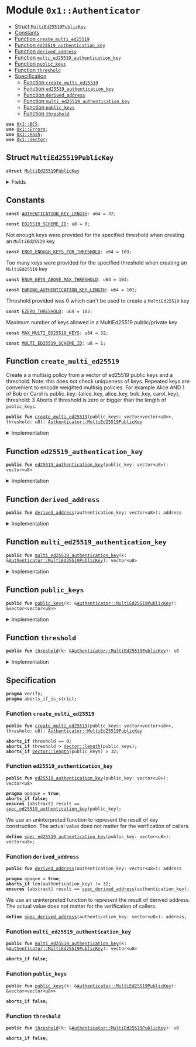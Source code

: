 
<a name="0x1_Authenticator"></a>

# Module `0x1::Authenticator`



-  [Struct `MultiEd25519PublicKey`](#0x1_Authenticator_MultiEd25519PublicKey)
-  [Constants](#@Constants_0)
-  [Function `create_multi_ed25519`](#0x1_Authenticator_create_multi_ed25519)
-  [Function `ed25519_authentication_key`](#0x1_Authenticator_ed25519_authentication_key)
-  [Function `derived_address`](#0x1_Authenticator_derived_address)
-  [Function `multi_ed25519_authentication_key`](#0x1_Authenticator_multi_ed25519_authentication_key)
-  [Function `public_keys`](#0x1_Authenticator_public_keys)
-  [Function `threshold`](#0x1_Authenticator_threshold)
-  [Specification](#@Specification_1)
    -  [Function `create_multi_ed25519`](#@Specification_1_create_multi_ed25519)
    -  [Function `ed25519_authentication_key`](#@Specification_1_ed25519_authentication_key)
    -  [Function `derived_address`](#@Specification_1_derived_address)
    -  [Function `multi_ed25519_authentication_key`](#@Specification_1_multi_ed25519_authentication_key)
    -  [Function `public_keys`](#@Specification_1_public_keys)
    -  [Function `threshold`](#@Specification_1_threshold)


<pre><code><b>use</b> <a href="BCS.md#0x1_BCS">0x1::BCS</a>;
<b>use</b> <a href="Errors.md#0x1_Errors">0x1::Errors</a>;
<b>use</b> <a href="Hash.md#0x1_Hash">0x1::Hash</a>;
<b>use</b> <a href="Vector.md#0x1_Vector">0x1::Vector</a>;
</code></pre>



<a name="0x1_Authenticator_MultiEd25519PublicKey"></a>

## Struct `MultiEd25519PublicKey`



<pre><code><b>struct</b> <a href="Authenticator.md#0x1_Authenticator_MultiEd25519PublicKey">MultiEd25519PublicKey</a>
</code></pre>



<details>
<summary>Fields</summary>


<dl>
<dt>
<code>public_keys: vector&lt;vector&lt;u8&gt;&gt;</code>
</dt>
<dd>

</dd>
<dt>
<code>threshold: u8</code>
</dt>
<dd>

</dd>
</dl>


</details>

<a name="@Constants_0"></a>

## Constants


<a name="0x1_Authenticator_AUTHENTICATION_KEY_LENGTH"></a>



<pre><code><b>const</b> <a href="Authenticator.md#0x1_Authenticator_AUTHENTICATION_KEY_LENGTH">AUTHENTICATION_KEY_LENGTH</a>: u64 = 32;
</code></pre>



<a name="0x1_Authenticator_ED25519_SCHEME_ID"></a>



<pre><code><b>const</b> <a href="Authenticator.md#0x1_Authenticator_ED25519_SCHEME_ID">ED25519_SCHEME_ID</a>: u8 = 0;
</code></pre>



<a name="0x1_Authenticator_ENOT_ENOUGH_KEYS_FOR_THRESHOLD"></a>

Not enough keys were provided for the specified threshold when creating an <code>MultiEd25519</code> key


<pre><code><b>const</b> <a href="Authenticator.md#0x1_Authenticator_ENOT_ENOUGH_KEYS_FOR_THRESHOLD">ENOT_ENOUGH_KEYS_FOR_THRESHOLD</a>: u64 = 103;
</code></pre>



<a name="0x1_Authenticator_ENUM_KEYS_ABOVE_MAX_THRESHOLD"></a>

Too many keys were provided for the specified threshold when creating an <code>MultiEd25519</code> key


<pre><code><b>const</b> <a href="Authenticator.md#0x1_Authenticator_ENUM_KEYS_ABOVE_MAX_THRESHOLD">ENUM_KEYS_ABOVE_MAX_THRESHOLD</a>: u64 = 104;
</code></pre>



<a name="0x1_Authenticator_EWRONG_AUTHENTICATION_KEY_LENGTH"></a>



<pre><code><b>const</b> <a href="Authenticator.md#0x1_Authenticator_EWRONG_AUTHENTICATION_KEY_LENGTH">EWRONG_AUTHENTICATION_KEY_LENGTH</a>: u64 = 101;
</code></pre>



<a name="0x1_Authenticator_EZERO_THRESHOLD"></a>

Threshold provided was 0 which can't be used to create a <code>MultiEd25519</code> key


<pre><code><b>const</b> <a href="Authenticator.md#0x1_Authenticator_EZERO_THRESHOLD">EZERO_THRESHOLD</a>: u64 = 102;
</code></pre>



<a name="0x1_Authenticator_MAX_MULTI_ED25519_KEYS"></a>

Maximum number of keys allowed in a MultiEd25519 public/private key


<pre><code><b>const</b> <a href="Authenticator.md#0x1_Authenticator_MAX_MULTI_ED25519_KEYS">MAX_MULTI_ED25519_KEYS</a>: u64 = 32;
</code></pre>



<a name="0x1_Authenticator_MULTI_ED25519_SCHEME_ID"></a>



<pre><code><b>const</b> <a href="Authenticator.md#0x1_Authenticator_MULTI_ED25519_SCHEME_ID">MULTI_ED25519_SCHEME_ID</a>: u8 = 1;
</code></pre>



<a name="0x1_Authenticator_create_multi_ed25519"></a>

## Function `create_multi_ed25519`

Create a a multisig policy from a vector of ed25519 public keys and a threshold.
Note: this does *not* check uniqueness of keys. Repeated keys are convenient to
encode weighted multisig policies. For example Alice AND 1 of Bob or Carol is
public_key: {alice_key, alice_key, bob_key, carol_key}, threshold: 3
Aborts if threshold is zero or bigger than the length of <code>public_keys</code>.


<pre><code><b>public</b> <b>fun</b> <a href="Authenticator.md#0x1_Authenticator_create_multi_ed25519">create_multi_ed25519</a>(public_keys: vector&lt;vector&lt;u8&gt;&gt;, threshold: u8): <a href="Authenticator.md#0x1_Authenticator_MultiEd25519PublicKey">Authenticator::MultiEd25519PublicKey</a>
</code></pre>



<details>
<summary>Implementation</summary>


<pre><code><b>public</b> <b>fun</b> <a href="Authenticator.md#0x1_Authenticator_create_multi_ed25519">create_multi_ed25519</a>(
    public_keys: vector&lt;vector&lt;u8&gt;&gt;,
    threshold: u8
): <a href="Authenticator.md#0x1_Authenticator_MultiEd25519PublicKey">MultiEd25519PublicKey</a> {
    // check threshold requirements
    <b>let</b> len = <a href="Vector.md#0x1_Vector_length">Vector::length</a>(&public_keys);
    <b>assert</b>(threshold != 0, <a href="Errors.md#0x1_Errors_invalid_argument">Errors::invalid_argument</a>(<a href="Authenticator.md#0x1_Authenticator_EZERO_THRESHOLD">EZERO_THRESHOLD</a>));
    <b>assert</b>(
        (threshold <b>as</b> u64) &lt;= len,
        <a href="Errors.md#0x1_Errors_invalid_argument">Errors::invalid_argument</a>(<a href="Authenticator.md#0x1_Authenticator_ENOT_ENOUGH_KEYS_FOR_THRESHOLD">ENOT_ENOUGH_KEYS_FOR_THRESHOLD</a>)
    );
    // the multied25519 signature scheme allows at most 32 keys
    <b>assert</b>(
        len &lt;= <a href="Authenticator.md#0x1_Authenticator_MAX_MULTI_ED25519_KEYS">MAX_MULTI_ED25519_KEYS</a>,
        <a href="Errors.md#0x1_Errors_invalid_argument">Errors::invalid_argument</a>(<a href="Authenticator.md#0x1_Authenticator_ENUM_KEYS_ABOVE_MAX_THRESHOLD">ENUM_KEYS_ABOVE_MAX_THRESHOLD</a>)
    );

    <a href="Authenticator.md#0x1_Authenticator_MultiEd25519PublicKey">MultiEd25519PublicKey</a> { public_keys, threshold }
}
</code></pre>



</details>

<a name="0x1_Authenticator_ed25519_authentication_key"></a>

## Function `ed25519_authentication_key`



<pre><code><b>public</b> <b>fun</b> <a href="Authenticator.md#0x1_Authenticator_ed25519_authentication_key">ed25519_authentication_key</a>(public_key: vector&lt;u8&gt;): vector&lt;u8&gt;
</code></pre>



<details>
<summary>Implementation</summary>


<pre><code><b>public</b> <b>fun</b> <a href="Authenticator.md#0x1_Authenticator_ed25519_authentication_key">ed25519_authentication_key</a>(public_key: vector&lt;u8&gt;): vector&lt;u8&gt; {
    <a href="Vector.md#0x1_Vector_push_back">Vector::push_back</a>(&<b>mut</b> public_key, <a href="Authenticator.md#0x1_Authenticator_ED25519_SCHEME_ID">ED25519_SCHEME_ID</a>);
    <a href="Hash.md#0x1_Hash_sha3_256">Hash::sha3_256</a>(public_key)
}
</code></pre>



</details>

<a name="0x1_Authenticator_derived_address"></a>

## Function `derived_address`



<pre><code><b>public</b> <b>fun</b> <a href="Authenticator.md#0x1_Authenticator_derived_address">derived_address</a>(authentication_key: vector&lt;u8&gt;): address
</code></pre>



<details>
<summary>Implementation</summary>


<pre><code><b>public</b> <b>fun</b> <a href="Authenticator.md#0x1_Authenticator_derived_address">derived_address</a>(authentication_key: vector&lt;u8&gt;): address {
    <b>assert</b>(<a href="Vector.md#0x1_Vector_length">Vector::length</a>(&authentication_key) == <a href="Authenticator.md#0x1_Authenticator_AUTHENTICATION_KEY_LENGTH">AUTHENTICATION_KEY_LENGTH</a>, <a href="Errors.md#0x1_Errors_invalid_argument">Errors::invalid_argument</a>(<a href="Authenticator.md#0x1_Authenticator_EWRONG_AUTHENTICATION_KEY_LENGTH">EWRONG_AUTHENTICATION_KEY_LENGTH</a>));
    <b>let</b> address_bytes = <a href="Vector.md#0x1_Vector_empty">Vector::empty</a>&lt;u8&gt;();

    <b>let</b> i = 16;
    <b>while</b> (i &lt; 32) {
        <b>let</b> b = *<a href="Vector.md#0x1_Vector_borrow">Vector::borrow</a>(&authentication_key, i);
        <a href="Vector.md#0x1_Vector_push_back">Vector::push_back</a>(&<b>mut</b> address_bytes, b);
        i = i + 1;
    };

    <a href="BCS.md#0x1_BCS_to_address">BCS::to_address</a>(address_bytes)
}
</code></pre>



</details>

<a name="0x1_Authenticator_multi_ed25519_authentication_key"></a>

## Function `multi_ed25519_authentication_key`



<pre><code><b>public</b> <b>fun</b> <a href="Authenticator.md#0x1_Authenticator_multi_ed25519_authentication_key">multi_ed25519_authentication_key</a>(k: &<a href="Authenticator.md#0x1_Authenticator_MultiEd25519PublicKey">Authenticator::MultiEd25519PublicKey</a>): vector&lt;u8&gt;
</code></pre>



<details>
<summary>Implementation</summary>


<pre><code><b>public</b> <b>fun</b> <a href="Authenticator.md#0x1_Authenticator_multi_ed25519_authentication_key">multi_ed25519_authentication_key</a>(k: &<a href="Authenticator.md#0x1_Authenticator_MultiEd25519PublicKey">MultiEd25519PublicKey</a>): vector&lt;u8&gt; {
    <b>let</b> public_keys = &k.public_keys;
    <b>let</b> len = <a href="Vector.md#0x1_Vector_length">Vector::length</a>(public_keys);
    <b>let</b> authentication_key_preimage = <a href="Vector.md#0x1_Vector_empty">Vector::empty</a>();
    <b>let</b> i = 0;
    <b>while</b> (i &lt; len) {
        <b>let</b> public_key = *<a href="Vector.md#0x1_Vector_borrow">Vector::borrow</a>(public_keys, i);
        <a href="Vector.md#0x1_Vector_append">Vector::append</a>(
            &<b>mut</b> authentication_key_preimage,
            public_key
        );
        i = i + 1;
    };
    <a href="Vector.md#0x1_Vector_append">Vector::append</a>(&<b>mut</b> authentication_key_preimage, <a href="BCS.md#0x1_BCS_to_bytes">BCS::to_bytes</a>(&k.threshold));
    <a href="Vector.md#0x1_Vector_push_back">Vector::push_back</a>(&<b>mut</b> authentication_key_preimage, <a href="Authenticator.md#0x1_Authenticator_MULTI_ED25519_SCHEME_ID">MULTI_ED25519_SCHEME_ID</a>);
    <a href="Hash.md#0x1_Hash_sha3_256">Hash::sha3_256</a>(authentication_key_preimage)
}
</code></pre>



</details>

<a name="0x1_Authenticator_public_keys"></a>

## Function `public_keys`



<pre><code><b>public</b> <b>fun</b> <a href="Authenticator.md#0x1_Authenticator_public_keys">public_keys</a>(k: &<a href="Authenticator.md#0x1_Authenticator_MultiEd25519PublicKey">Authenticator::MultiEd25519PublicKey</a>): &vector&lt;vector&lt;u8&gt;&gt;
</code></pre>



<details>
<summary>Implementation</summary>


<pre><code><b>public</b> <b>fun</b> <a href="Authenticator.md#0x1_Authenticator_public_keys">public_keys</a>(k: &<a href="Authenticator.md#0x1_Authenticator_MultiEd25519PublicKey">MultiEd25519PublicKey</a>): &vector&lt;vector&lt;u8&gt;&gt; {
    &k.public_keys
}
</code></pre>



</details>

<a name="0x1_Authenticator_threshold"></a>

## Function `threshold`



<pre><code><b>public</b> <b>fun</b> <a href="Authenticator.md#0x1_Authenticator_threshold">threshold</a>(k: &<a href="Authenticator.md#0x1_Authenticator_MultiEd25519PublicKey">Authenticator::MultiEd25519PublicKey</a>): u8
</code></pre>



<details>
<summary>Implementation</summary>


<pre><code><b>public</b> <b>fun</b> <a href="Authenticator.md#0x1_Authenticator_threshold">threshold</a>(k: &<a href="Authenticator.md#0x1_Authenticator_MultiEd25519PublicKey">MultiEd25519PublicKey</a>): u8 {
    *&k.threshold
}
</code></pre>



</details>

<a name="@Specification_1"></a>

## Specification



<pre><code><b>pragma</b> verify;
<b>pragma</b> aborts_if_is_strict;
</code></pre>



<a name="@Specification_1_create_multi_ed25519"></a>

### Function `create_multi_ed25519`


<pre><code><b>public</b> <b>fun</b> <a href="Authenticator.md#0x1_Authenticator_create_multi_ed25519">create_multi_ed25519</a>(public_keys: vector&lt;vector&lt;u8&gt;&gt;, threshold: u8): <a href="Authenticator.md#0x1_Authenticator_MultiEd25519PublicKey">Authenticator::MultiEd25519PublicKey</a>
</code></pre>




<pre><code><b>aborts_if</b> threshold == 0;
<b>aborts_if</b> threshold &gt; <a href="Vector.md#0x1_Vector_length">Vector::length</a>(public_keys);
<b>aborts_if</b> <a href="Vector.md#0x1_Vector_length">Vector::length</a>(public_keys) &gt; 32;
</code></pre>



<a name="@Specification_1_ed25519_authentication_key"></a>

### Function `ed25519_authentication_key`


<pre><code><b>public</b> <b>fun</b> <a href="Authenticator.md#0x1_Authenticator_ed25519_authentication_key">ed25519_authentication_key</a>(public_key: vector&lt;u8&gt;): vector&lt;u8&gt;
</code></pre>




<pre><code><b>pragma</b> opaque = <b>true</b>;
<b>aborts_if</b> <b>false</b>;
<b>ensures</b> [abstract] result == <a href="Authenticator.md#0x1_Authenticator_spec_ed25519_authentication_key">spec_ed25519_authentication_key</a>(public_key);
</code></pre>


We use an uninterpreted function to represent the result of key construction. The actual value
does not matter for the verification of callers.


<a name="0x1_Authenticator_spec_ed25519_authentication_key"></a>


<pre><code><b>define</b> <a href="Authenticator.md#0x1_Authenticator_spec_ed25519_authentication_key">spec_ed25519_authentication_key</a>(public_key: vector&lt;u8&gt;): vector&lt;u8&gt;;
</code></pre>



<a name="@Specification_1_derived_address"></a>

### Function `derived_address`


<pre><code><b>public</b> <b>fun</b> <a href="Authenticator.md#0x1_Authenticator_derived_address">derived_address</a>(authentication_key: vector&lt;u8&gt;): address
</code></pre>




<pre><code><b>pragma</b> opaque = <b>true</b>;
<b>aborts_if</b> len(authentication_key) != 32;
<b>ensures</b> [abstract] result == <a href="Authenticator.md#0x1_Authenticator_spec_derived_address">spec_derived_address</a>(authentication_key);
</code></pre>


We use an uninterpreted function to represent the result of derived address. The actual value
does not matter for the verification of callers.


<a name="0x1_Authenticator_spec_derived_address"></a>


<pre><code><b>define</b> <a href="Authenticator.md#0x1_Authenticator_spec_derived_address">spec_derived_address</a>(authentication_key: vector&lt;u8&gt;): address;
</code></pre>



<a name="@Specification_1_multi_ed25519_authentication_key"></a>

### Function `multi_ed25519_authentication_key`


<pre><code><b>public</b> <b>fun</b> <a href="Authenticator.md#0x1_Authenticator_multi_ed25519_authentication_key">multi_ed25519_authentication_key</a>(k: &<a href="Authenticator.md#0x1_Authenticator_MultiEd25519PublicKey">Authenticator::MultiEd25519PublicKey</a>): vector&lt;u8&gt;
</code></pre>




<pre><code><b>aborts_if</b> <b>false</b>;
</code></pre>



<a name="@Specification_1_public_keys"></a>

### Function `public_keys`


<pre><code><b>public</b> <b>fun</b> <a href="Authenticator.md#0x1_Authenticator_public_keys">public_keys</a>(k: &<a href="Authenticator.md#0x1_Authenticator_MultiEd25519PublicKey">Authenticator::MultiEd25519PublicKey</a>): &vector&lt;vector&lt;u8&gt;&gt;
</code></pre>




<pre><code><b>aborts_if</b> <b>false</b>;
</code></pre>



<a name="@Specification_1_threshold"></a>

### Function `threshold`


<pre><code><b>public</b> <b>fun</b> <a href="Authenticator.md#0x1_Authenticator_threshold">threshold</a>(k: &<a href="Authenticator.md#0x1_Authenticator_MultiEd25519PublicKey">Authenticator::MultiEd25519PublicKey</a>): u8
</code></pre>




<pre><code><b>aborts_if</b> <b>false</b>;
</code></pre>
